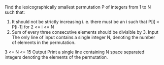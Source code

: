 Find the lexicographically smallest permutation P of integers from 1 to N such that:
1. It should not be strictly increasing i. e. there must be an i such that P[i] < P[i-1] for 2 <= i <= N
2. Sum of every three consecutive elements should be divisible by 3.
Input
The only line of input contains a single integer N, denoting the number of elements in the permutation.

3 <= N <= 15
Output
Print a single line containing N space separated integers denoting the elements of the permutation.